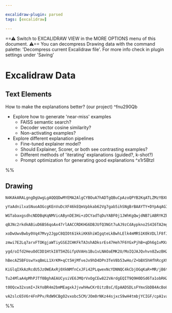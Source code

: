 ```yaml
---

excalidraw-plugin: parsed
tags: [excalidraw]

---
```

==⚠  Switch to EXCALIDRAW VIEW in the MORE OPTIONS menu of this document. ⚠== You can decompress Drawing data with the command palette: 'Decompress current Excalidraw file'. For more info check in plugin settings under 'Saving'


# Excalidraw Data

## Text Elements
How to make the explanations better?
(our project) ^fnu290Qb

- Explore how to generate 'near-miss' examples
    - FAISS semantic search?
    - Decoder vector cosine similarity?
    - Non-activating examples?
- Explore different explanation pipelines
    - Fine-tuned explainer model?
    - Should Explainer, Scorer, or both see contrasting examples?
    - Different methods of 'iterating' explanations (guided?, k-shot?)
    - Prompt optimization for generating good explanations ^x1r5Btzl

%%
## Drawing
```compressed-json
N4KAkARALgngDgUwgLgAQQQDwMYEMA2AlgCYBOuA7hADTgQBuCpAzoQPYB2KqATLZMzYBXUtiRoIACyhQ4zZAHoFAc0JRJQgEYA6bGwC2CgF7N6hbEcK4OCtptbErHALRY8RMpWdx8Q1TdIEfARcZgRmBShcZQUebQBGOIBmGjoghH0EDihmbgBtcDBQMBKIEm4IADMOIR4ATgAGAEVNVJLIWEQKqCwoNtLMbmcAFmGk7R4AVn5SmCGeYYA2bSX4

yYaAdnilxaSNuoAOGcgKEnVuDcXF46kEQmVpbkab62Vg7gab5ihSNgBrBAAYTY+DYpAqAGIEA0kvFYf1IJpcNg/spfkIOMRgaDwRIftZmHBcIFsgiqoR8PgAMqwd4SQQeMnfX4AgDqZ0k3D4hQEP3+CBpMDp6GIoUkCGIZPRDw44VyaHiNzYROwajmCoanx5EDRwjgAEliPLUHkALo3SrkTKG7g1Sk3QiYrAVXANKXCTGy5jGu34L4ICXcYbxNZJ

WGTabaxgsdhcNDDBqKqNMVicABynDE3Hi+zDCYadTqDuYABF0j1JWhKgQwjdNB7iABRYKZbLGs03IRwUUV7MbCP1Ya54Z1JPtCBEDh/W1Ce3a0EowNVmsIG49TB9CQACTYFFQUDYqH0uAB+/FqCwPmsuCgseYqE0CBkTAA/AAdDgACmEpFQcF+ABWCDYFAACUUqUAAKr0FQ7nuB5HieCBnshl74Net6cPej7PqQ75fj+f6AcBYFkpUnBQFShBGOI

qBJNc2rkdkABiuD6BS6qoAx47rlAACCRDKHG6DBJUfQ3NGt7uAJ9zCdAypkno2S4I6TA2mgvpKqQ9yOgQ0EbrBu77oex6nuoqGYFeHA3neD5Pj0eEft+IhEWwQEgeBLxCAeABK4TUbR1b4LW86qVudwPJuqDxBMkyFAAvjMxSlOUEiYPEpCTAAQlARj4GSnS0dAME3IMaAjAmsU3Jxzhwgc2h1IsaybNsVx7IcNynMQ5xoBsYwNYWg1DYNNzivcj

xoDwUwvBwby0Vq47Mvy2JgpC8QIOt61kkiKK6hiWIgqteLkBwhLElk4mMRS1K0kVDLlF8fJshyXKPSyAq3RU92Sjc0qSF6xpjqUyrImq2aajce0Gka+TmoxVoIOpqCadqjrEM6Ei4PE7r7QDM5zotAaVqgByLHUSR1P2BxA5A0apsJBywhJKaxhmHBZpN2x9fEiyTAcRao6W5ZLqgQUheO9b7c2GQXe2cPjl2PYizmA51EOdSTIs/Y3JO04abOfr

zmwi7E2Lq7arxFTOKgjaWTiyGSEZCHKFkTA3shADksrEs47Heh7F6YGxPjhB+qDh6g1vMXx+pUlSqBhMe2TmAnISiJI+ER5HqBlno6O/owIFgqgeisLKCeEOx6HabAmcR9bbPOMit70DZs2B8HwTMPh1u2z4YLIY4lSVEwF2B1ZNmcH+hCIJOoccFnUeqc4UAYhK4/oapv76Gw6P4HX4fW1SjuzsQNt2ypsqkNQqBUnogTX6gxf1uoqfIUp+LfI6

ygd/oIfd2HeuOdCDD1HtkI8T5HZGifpUVAHs1Bu1vLNAOaEMK2U/MoIQJAJQvhvn8ZwzBHZQBfKBQBh9UAAAVfh/ygE/OAt52JGEngvciv4XZXzbj/ZQbBd4bzQVhCCFB9JRQgL3O2A9UCO3goedhiDPbe1IL7Qg/tf7/zIdnaOsd46J2sFJVOxJsAZ3UdbXOu8mCoELgeX8pdVIVyrsSNUB9s6N2boQVuSCf5YE7uEHu59+6BFQEPEeJJaGoOsp

hBecAZ5BFUswYxqBmLL1XrKM+qCt5HjMfveJx9hD4DPn3TeV8b53wHo/Z+bBX5hHfhRcgX925eL/l3JxJiQHBLHpkdQu97xsFgfAhynCUEX3CegzB2DiC4NQPgwhFSSHxKoQYehdCGHUWYaLYusjyAeNQNw3hYTmG5AtBRKiNEuQLVKExKArEq6cW4qUXiMkhIVFEpdccklzAEAeXJA8cBFIUUvmpYmKNxxgh0tZfAwirZ+PtpIp2MjXabPkWnJR

KiGlqIXkAzRcdU5Jz0WEAxRj0XkNMfnCxJFi42PLqwexNcYDNNQC4kCbjOGqKaR+MR/jB6tLAaEoZqyomz1ifExJsoV5r1SRfdJO8950pyafKF/zH4lIfjfcplSAwlxqaELZqLWWEuziWLlISIGdOgT0uBCDNnf0GRPCJ94MFYPRuMvBBCiGzL1dbeZNClmVxWREtZbD4XMp2eKm1d4yS4G8mwPyrATnLmCubccc9wrjSijFKYCVwDywgLgOAcAa

Tu24MlaA4pMhPJTf0BghAEAUCysiVE6JMQrVxOgCEw822VArdgEQIT9Q9H0DSd6Ta1obRHZ27tF1e0ZFrbtBtB0cTdBOmdEJY7SA9r7YkykgphQQG+iutdGQB38nZN1Tkk0ZgQC7auidfbD0Ai3XdEED1CgXvHdkSd+gfLCBlHKbM57L37v0AAeRVGDDUZyX1XrfeuiiVyOLcFuRBgDzEjkBVOX+19UB33CM+U8hAYk93XoPVEUg/FV27nFLgQFB

t0OQcw32xsmI+JkYoBR4m2bmMEagxkJjvwhHwCKrOitzBsC/EpAADSDLsFYmxSbDB4AcBoUw+bnuE6J/AABNbgSR5PaE1IWA4pMkgjkaEsc9RgeH6ELVGAgQhaIxRVgWA4CUaMAc/bjH9EhBPnrRCQY5tEeDgZ88QGkCAfloEjKUILABZMxDHcCaGCKbFc3ntJzqOqgZKkAsogjY6QZQSJPw8BzDfIrGwSvFdQA0bQkxPLaj8pg6uFQ8sFZ4EkT4

vA2slc65V6r4FnPPv/RdW9CBgO2vxobc5CM/JOm0rNKz44sjxcS9wH4tmbjYCIGF/cpA1vamsqWtAq2E3A28nPFbO2ED9eBpodyOQqTWTgDF9GcWEsizNue1xjBII8PymgTL0B+NfXSIyzgikhDfAMJBQH+sCalAXACJL8aLTUKpMDiJ3B3vzi1XxRlX2fvjYzWARKdBKgUnCIW+KIB4pAA=
```
%%